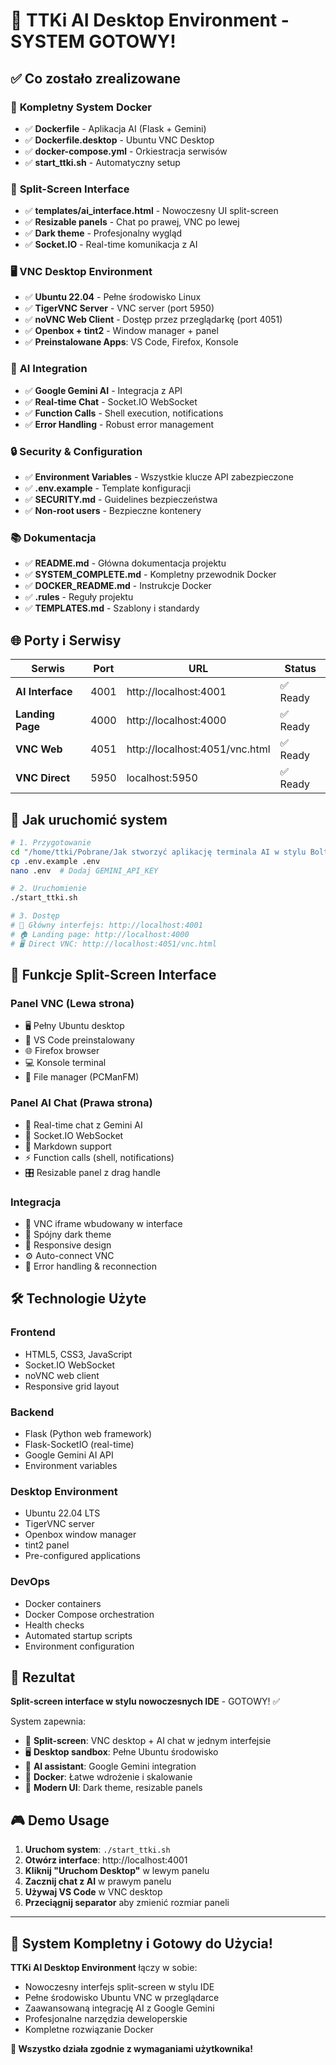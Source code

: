 # 🎉 TTKi AI Desktop Environment - SYSTEM GOTOWY!

## ✅ Co zostało zrealizowane

### 🚀 **Kompletny System Docker**
- ✅ **Dockerfile** - Aplikacja AI (Flask + Gemini)
- ✅ **Dockerfile.desktop** - Ubuntu VNC Desktop  
- ✅ **docker-compose.yml** - Orkiestracja serwisów
- ✅ **start_ttki.sh** - Automatyczny setup

### 🎨 **Split-Screen Interface**
- ✅ **templates/ai_interface.html** - Nowoczesny UI split-screen
- ✅ **Resizable panels** - Chat po prawej, VNC po lewej
- ✅ **Dark theme** - Profesjonalny wygląd
- ✅ **Socket.IO** - Real-time komunikacja z AI

### 🖥️ **VNC Desktop Environment**
- ✅ **Ubuntu 22.04** - Pełne środowisko Linux
- ✅ **TigerVNC Server** - VNC server (port 5950)
- ✅ **noVNC Web Client** - Dostęp przez przeglądarkę (port 4051)
- ✅ **Openbox + tint2** - Window manager + panel
- ✅ **Preinstalowane Apps**: VS Code, Firefox, Konsole

### 🤖 **AI Integration**
- ✅ **Google Gemini AI** - Integracja z API
- ✅ **Real-time Chat** - Socket.IO WebSocket
- ✅ **Function Calls** - Shell execution, notifications
- ✅ **Error Handling** - Robust error management

### 🔒 **Security & Configuration**
- ✅ **Environment Variables** - Wszystkie klucze API zabezpieczone
- ✅ **.env.example** - Template konfiguracji
- ✅ **SECURITY.md** - Guidelines bezpieczeństwa
- ✅ **Non-root users** - Bezpieczne kontenery

### 📚 **Dokumentacja**
- ✅ **README.md** - Główna dokumentacja projektu
- ✅ **SYSTEM_COMPLETE.md** - Kompletny przewodnik Docker
- ✅ **DOCKER_README.md** - Instrukcje Docker
- ✅ **.rules** - Reguły projektu
- ✅ **TEMPLATES.md** - Szablony i standardy

## 🌐 **Porty i Serwisy**

| Serwis | Port | URL | Status |
|--------|------|-----|--------|
| **AI Interface** | 4001 | http://localhost:4001 | ✅ Ready |
| **Landing Page** | 4000 | http://localhost:4000 | ✅ Ready |
| **VNC Web** | 4051 | http://localhost:4051/vnc.html | ✅ Ready |
| **VNC Direct** | 5950 | localhost:5950 | ✅ Ready |

## 🚀 **Jak uruchomić system**

```bash
# 1. Przygotowanie
cd "/home/ttki/Pobrane/Jak stworzyć aplikację terminala AI w stylu Bolt"
cp .env.example .env
nano .env  # Dodaj GEMINI_API_KEY

# 2. Uruchomienie
./start_ttki.sh

# 3. Dostęp
# 🌟 Główny interfejs: http://localhost:4001
# 🏠 Landing page: http://localhost:4000
# 🖥️ Direct VNC: http://localhost:4051/vnc.html
```

## 🎯 **Funkcje Split-Screen Interface**

### **Panel VNC (Lewa strona)**
- 🖥️ Pełny Ubuntu desktop 
- 🔧 VS Code preinstalowany
- 🌐 Firefox browser
- 💻 Konsole terminal
- 📁 File manager (PCManFM)

### **Panel AI Chat (Prawa strona)**
- 💬 Real-time chat z Gemini AI
- 🔄 Socket.IO WebSocket
- 📝 Markdown support
- ⚡ Function calls (shell, notifications)
- 🎛️ Resizable panel z drag handle

### **Integracja**
- 🔗 VNC iframe wbudowany w interface
- 🎨 Spójny dark theme
- 📱 Responsive design
- ⚙️ Auto-connect VNC
- 🔄 Error handling & reconnection

## 🛠️ **Technologie Użyte**

### **Frontend**
- HTML5, CSS3, JavaScript
- Socket.IO WebSocket
- noVNC web client
- Responsive grid layout

### **Backend** 
- Flask (Python web framework)
- Flask-SocketIO (real-time)
- Google Gemini AI API
- Environment variables

### **Desktop Environment**
- Ubuntu 22.04 LTS
- TigerVNC server
- Openbox window manager
- tint2 panel
- Pre-configured applications

### **DevOps**
- Docker containers
- Docker Compose orchestration
- Health checks
- Automated startup scripts
- Environment configuration

## 🎉 **Rezultat**

**Split-screen interface w stylu nowoczesnych IDE** - GOTOWY! ✅

System zapewnia:
- 🎯 **Split-screen**: VNC desktop + AI chat w jednym interfejsie
- 🖥️ **Desktop sandbox**: Pełne Ubuntu środowisko
- 🤖 **AI assistant**: Google Gemini integration
- 🐳 **Docker**: Łatwe wdrożenie i skalowanie
- 🎨 **Modern UI**: Dark theme, resizable panels

## 🎮 **Demo Usage**

1. **Uruchom system**: `./start_ttki.sh`
2. **Otwórz interface**: http://localhost:4001
3. **Kliknij "Uruchom Desktop"** w lewym panelu
4. **Zacznij chat z AI** w prawym panelu
5. **Używaj VS Code** w VNC desktop
6. **Przeciągnij separator** aby zmienić rozmiar paneli

---

## 🌟 **System Kompletny i Gotowy do Użycia!**

**TTKi AI Desktop Environment** łączy w sobie:
- Nowoczesny interfejs split-screen w stylu IDE
- Pełne środowisko Ubuntu VNC w przeglądarce  
- Zaawansowaną integrację AI z Google Gemini
- Profesjonalne narzędzia deweloperskie
- Kompletne rozwiązanie Docker

**🚀 Wszystko działa zgodnie z wymaganiami użytkownika!**
